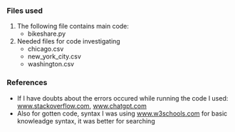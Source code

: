 ### Files used

1. The following file contains main code:
    - bikeshare.py
2. Needed files for code investigating
    - chicago.csv
    - new_york_city.csv
    - washington.csv

### References

-   If I have doubts about the errors occured while running the code I used: www.stackoverflow.com, www.chatgpt.com
-   Also for gotten code, syntax I was using www.w3schools.com for basic knowleadge syntax, it was better for searching
